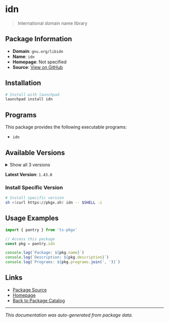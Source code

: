 # idn

> International domain name library

## Package Information

- **Domain**: `gnu.org/libidn`
- **Name**: `idn`
- **Homepage**: Not specified
- **Source**: [View on GitHub](https://github.com/pkgxdev/pantry/tree/main/projects/gnu.org/libidn/package.yml)

## Installation

```bash
# Install with launchpad
launchpad install idn
```

## Programs

This package provides the following executable programs:

- `idn`

## Available Versions

<details>
<summary>Show all 3 versions</summary>

- `1.43.0`, `1.42.0`, `1.41.0`

</details>

**Latest Version**: `1.43.0`

### Install Specific Version

```bash
# Install specific version
sh <(curl https://pkgx.sh) idn -- $SHELL -i
```

## Usage Examples

```typescript
import { pantry } from 'ts-pkgx'

// Access this package
const pkg = pantry.idn

console.log(`Package: ${pkg.name}`)
console.log(`Description: ${pkg.description}`)
console.log(`Programs: ${pkg.programs.join(', ')}`)
```

## Links

- [Package Source](https://github.com/pkgxdev/pantry/tree/main/projects/gnu.org/libidn/package.yml)
- [Homepage](#)
- [Back to Package Catalog](../package-catalog.md)

---

*This documentation was auto-generated from package data.*
